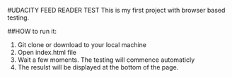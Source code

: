 #UDACITY FEED READER TEST
This is my first project with browser based testing.

##HOW to run it:
1) Git clone or download to your local machine
2) Open index.html file
3) Wait a few moments. The testing will commence automaticly
4) The resulst will be displayed at the bottom of the page.